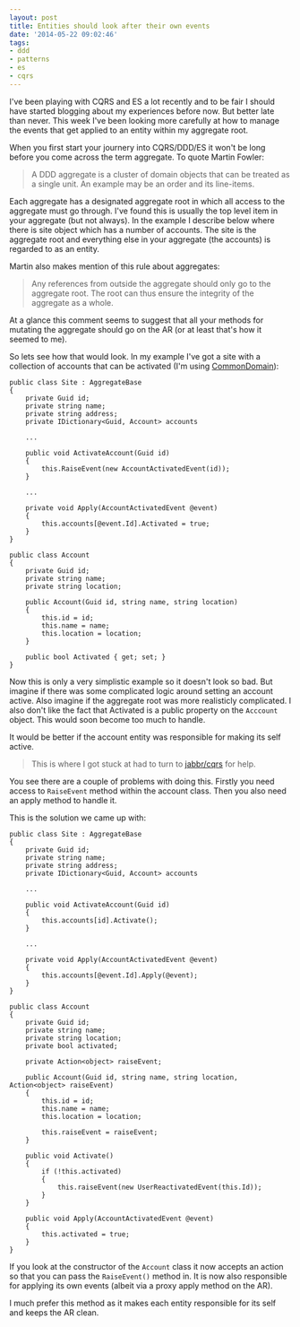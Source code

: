 ```yaml
---
layout: post
title: Entities should look after their own events
date: '2014-05-22 09:02:46'
tags:
- ddd
- patterns
- es
- cqrs
---
```


I've been playing with CQRS and ES a lot recently and to be fair I should have started blogging about my experiences before now. But better late than never. This week I've been looking more carefully at how to manage the events that get applied to an entity within my aggregate root. 

When you first start your journery into CQRS/DDD/ES it won't be long before you come across the term aggregate. To quote Martin Fowler: 

> A DDD aggregate is a cluster of domain objects that can be treated as a single unit. An example may be an order and its line-items.

Each aggregate has a designated aggregate root in which all access to the aggregate must go through. I've found this is usually the top level item in your aggregate (but not always). In the example I describe below where there is site object which has a number of accounts. The site is the aggregate root and everything else in your aggregate (the accounts) is regarded to as an entity. 

Martin also makes mention of this rule about aggregates:

> Any references from outside the aggregate should only go to the aggregate root. The root can thus ensure the integrity of the aggregate as a whole.

At a glance this comment seems to suggest that all your methods for mutating the aggregate should go on the AR (or at least that's how it seemed to me). 

So lets see how that would look. In my example I've got a site with a collection of accounts that can be activated (I'm using [CommonDomain]()):

```language-csharp
public class Site : AggregateBase
{
	private Guid id;
	private string name;
	private string address;
	private IDictionary<Guid, Account> accounts

    ...
	
    public void ActivateAccount(Guid id)
	{
		this.RaiseEvent(new AccountActivatedEvent(id));
	}

    ...

	private void Apply(AccountActivatedEvent @event)
	{
		this.accounts[@event.Id].Activated = true;
	}
}

public class Account 
{
	private Guid id;
	private string name;
	private string location;

    public Account(Guid id, string name, string location)
	{
		this.id = id;
		this.name = name;
		this.location = location;
	}

	public bool Activated { get; set; }	
}
```

Now this is only a very simplistic example so it doesn't look so bad. But imagine if there was some complicated logic around setting an account active. Also imagine if the aggregate root was more realisticly complicated. I also don't like the fact that Activated is a public property on the `Acccount` object. This would soon become too much to handle. 

It would be better if the account entity was responsible for making its self active. 

> This is where I got stuck at had to turn to [jabbr/cqrs](https://jabbr.net/#/rooms/DDD-CQRS-ES) for help.

You see there are a couple of problems with doing this. Firstly you need access to `RaiseEvent` method within the account class. Then you also need an apply method to handle it.

This is the solution we came up with:

```language-csharp
public class Site : AggregateBase
{
	private Guid id;
	private string name;
	private string address;
	private IDictionary<Guid, Account> accounts

	...

	public void ActivateAccount(Guid id)
	{
		this.accounts[id].Activate();
	}

    ...

	private void Apply(AccountActivatedEvent @event)
	{
		this.accounts[@event.Id].Apply(@event);
	}
}

public class Account 
{
	private Guid id;
	private string name;
	private string location;
	private bool activated;

    private Action<object> raiseEvent;
	
    public Account(Guid id, string name, string location, Action<object> raiseEvent)
	{
		this.id = id;
		this.name = name;
		this.location = location;

        this.raiseEvent = raiseEvent;
	}

	public void Activate()
    {
        if (!this.activated)
        {
            this.raiseEvent(new UserReactivatedEvent(this.Id));
        }
    }

    public void Apply(AccountActivatedEvent @event)
    {
        this.activated = true;
    }
}
```

If you look at the constructor of the `Account` class it now accepts an action so that you can pass the `RaiseEvent()` method in. It is now also responsible for applying its own events (albeit via a proxy apply method on the AR). 

I much prefer this method as it makes each entity responsible for its self and keeps the AR clean.





